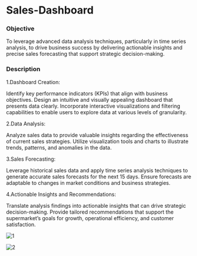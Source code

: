 # Sales-Dashboard

### Objective
To leverage advanced data analysis techniques, particularly in time series analysis, to drive business success by delivering actionable insights and precise sales forecasting that support strategic decision-making.

### Description
1.Dashboard Creation:

Identify key performance indicators (KPIs) that align with business objectives.
Design an intuitive and visually appealing dashboard that presents data clearly.
Incorporate interactive visualizations and filtering capabilities to enable users to explore data at various levels of granularity.

2.Data Analysis:

Analyze sales data to provide valuable insights regarding the effectiveness of current sales strategies.
Utilize visualization tools and charts to illustrate trends, patterns, and anomalies in the data.

3.Sales Forecasting:

Leverage historical sales data and apply time series analysis techniques to generate accurate sales forecasts for the next 15 days.
Ensure forecasts are adaptable to changes in market conditions and business strategies.

4.Actionable Insights and Recommendations:

Translate analysis findings into actionable insights that can drive strategic decision-making.
Provide tailored recommendations that support the supermarket’s goals for growth, operational efficiency, and customer satisfaction.


![1](https://github.com/user-attachments/assets/9d4b4637-196d-4be5-9002-cc5c41b8eade)


![2](https://github.com/user-attachments/assets/cc5b839f-0fd7-44bc-8071-99b8c1c37832)
